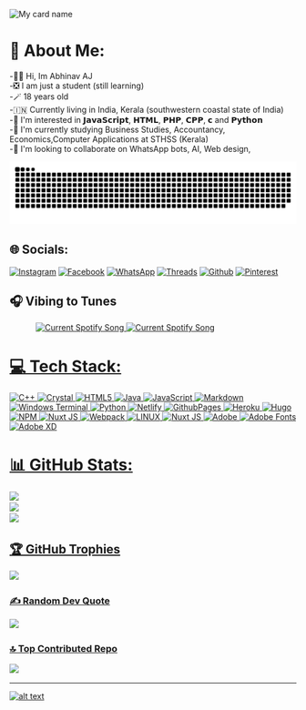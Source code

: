 ![My card name](https://cardivo.vercel.app/api?name=Abhinav%20AJ&description=Hi,%20Welcome%20To%20My%20Profile%20❤️‍🩹&image=https://avatars.githubusercontent.com/u/136873229?v=4&s=10?v=4&backgroundColor=%23ecf0f1&instagram=am.abhinxv&github=4bhinxv&twitter=am_abhinxv&pattern=leaf&colorPattern=%23eaeaea)

# 💫 About Me:
-👋🏻 Hi, Im Abhinav AJ<br>-❎ I am just a student (still learning)<br>-🪄 18 years old<br>-🇮🇳 Currently living in India, Kerala (southwestern coastal state of India)<br>-👀 I'm interested in 𝗝𝗮𝘃𝗮𝗦𝗰𝗿𝗶𝗽𝘁, 𝗛𝗧𝗠𝗟, 𝗣𝗛𝗣, 𝗖𝗣𝗣, 𝗰 and 𝗣𝘆𝘁𝗵𝗼𝗻<br>-🌱 I'm currently studying Business Studies, Accountancy, Economics,Computer Applications at STHSS (Kerala)<br>-🫧 I'm looking to collaborate on WhatsApp bots, AI, Web design, 


<div align="center" dir="auto">
<p dir="auto"><a href="https://4bhinxv.github.io/" rel="nofollow"><img src="https://github.com/Platane/snk/raw/output/github-contribution-grid-snake.svg" alt="Run on Repl.it" style="max-width: 100%;"></a></p>
 <div align="left" dir="auto">

## 🌐 Socials:
[![Instagram](https://img.shields.io/badge/Instagram-%23E4405F.svg?logo=Instagram&logoColor=white)](https://instagram.com/am.abhinxv) [![Facebook](https://img.shields.io/badge/Facebook-%231877F2.svg?logo=Facebook&logoColor=white)](https://facebook.com/am.abhinxv) [![WhatsApp](https://img.shields.io/badge/WhatsApp-%25D366svg?logo=WhatsApp&logoColor=green)](https://wa.me/+918590284271?text=Hey👋🏻+I+find+this+number+from+your+website) [![Threads](https://img.shields.io/badge/Threads-%23000000.svg?logo=Threads&logoColor=white)](https://www.threads.net/@am.abhinxv) [![Github](https://img.shields.io/badge/Portfolio-%234D4D4D.svg?logo=Github&logoColor=white)](https://4bhinxv.github.io/) [![Pinterest](https://img.shields.io/badge/Pinterest-%23E60023.svg?logo=Pinterest&logoColor=white)](https://pinterest.com/4nx13tyzipp)

## 🎧 Vibing to Tunes
<div>
    &emsp;&emsp;&emsp;
    <a href="https://open.spotify.com/user/31vvpdxddaltvbgwokfu3ubshxka#gh-dark-mode-only"> 
        <img src="https://github-readme-spotify-widget-mu.vercel.app/api?scan=true&theme=dark&rainbow=true#gh-dark-mode-only" alt="Current Spotify Song">
    </a>
    <a href="https://open.spotify.com/user/12136120750#gh-light-mode-only"> 
        <img src="https://github-readme-spotify-widget-mu.vercel.app/api?scan=true&rainbow=true#gh-light-mode-only" alt="Current Spotify Song">

# 💻 Tech Stack:
![C++](https://img.shields.io/badge/c++-%2300599C.svg?style=plastic&logo=c%2B%2B&logoColor=white) ![Crystal](https://img.shields.io/badge/crystal-%23000000.svg?style=plastic&logo=crystal&logoColor=white) ![HTML5](https://img.shields.io/badge/html5-%23E34F26.svg?style=plastic&logo=html5&logoColor=white) ![Java](https://img.shields.io/badge/java-%23ED8B00.svg?style=plastic&logo=openjdk&logoColor=white) ![JavaScript](https://img.shields.io/badge/javascript-%23323330.svg?style=plastic&logo=javascript&logoColor=%23F7DF1E) ![Markdown](https://img.shields.io/badge/markdown-%23000000.svg?style=plastic&logo=markdown&logoColor=white) ![Windows Terminal](https://img.shields.io/badge/Windows%20Terminal-%234D4D4D.svg?style=plastic&logo=windows-terminal&logoColor=white) ![Python](https://img.shields.io/badge/python-3670A0?style=plastic&logo=python&logoColor=ffdd54) ![Netlify](https://img.shields.io/badge/netlify-%23000000.svg?style=plastic&logo=netlify&logoColor=#00C7B7) ![GithubPages](https://img.shields.io/badge/github%20pages-121013?style=plastic&logo=github&logoColor=white) ![Heroku](https://img.shields.io/badge/heroku-%23430098.svg?style=plastic&logo=heroku&logoColor=white) ![Hugo](https://img.shields.io/badge/Hugo-black.svg?style=plastic&logo=Hugo) ![NPM](https://img.shields.io/badge/NPM-%23CB3837.svg?style=plastic&logo=npm&logoColor=white) ![Nuxt JS](https://img.shields.io/badge/Nuxt-002E3B?style=plastic&logo=nuxt.js&logoColor=#00DC82) ![Webpack](https://img.shields.io/badge/webpack-%238DD6F9.svg?style=plastic&logo=webpack&logoColor=black) ![LINUX](https://img.shields.io/badge/Linux-FCC624?style=plastic&logo=linux&logoColor=black) ![Nuxt JS](https://img.shields.io/badge/Nuxt-002E3B?style=plastic&logo=nuxt.js&logoColor=#00DC82) ![Adobe](https://img.shields.io/badge/adobe-%23FF0000.svg?style=plastic&logo=adobe&logoColor=white) ![Adobe Fonts](https://img.shields.io/badge/Adobe%20Fonts-000B1D.svg?style=plastic&logo=Adobe%20Fonts&logoColor=white) ![Adobe XD](https://img.shields.io/badge/Adobe%20XD-470137?style=plastic&logo=Adobe%20XD&logoColor=#FF61F6)
# 📊 GitHub Stats:
![](https://github-readme-stats.vercel.app/api?username=Abhinav-26&theme=tokyonight&hide_border=true&include_all_commits=true&count_private=false)<br/>
![](https://github-readme-streak-stats.herokuapp.com/?user=Abhinav-26&theme=tokyonight&hide_border=true)<br/>
![](https://github-readme-stats.vercel.app/api/top-langs/?username=Abhinav-26&theme=tokyonight&hide_border=true&include_all_commits=true&count_private=false&layout=compact)

## 🏆 GitHub Trophies
![](https://github-profile-trophy.vercel.app/?username=Abhinav-26&theme=radical&no-frame=false&no-bg=true&margin-w=4)

### ✍️ Random Dev Quote
![](https://quotes-github-readme.vercel.app/api?type=horizontal&theme=tokyonight)

### 🔝 Top Contributed Repo
![](https://github-contributor-stats.vercel.app/api?username=Abhinav-26&limit=5&theme=tokyonight&combine_all_yearly_contributions=true)

---

![ alt text ](https://img.shields.io/badge/Profile%20visitors%20count-11,956-00FFFF?style=for-the-badge&logo=Quicklook)


<!-- Proudly created with GPRM ( https://gprm.itsvg.in ) -->
